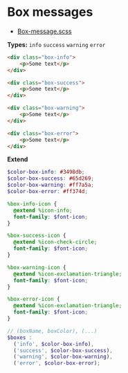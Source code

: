 # Box messages

* [Box-message.scss](https://raw.githubusercontent.com/fluffy-factory/toolbox/master/src/scss/components/_box-message.scss)

**Types:**  `info` `success` `warning` `error`
<Box-message type="info"></Box-message>
<Box-message type="success"></Box-message>
<Box-message type="warning"></Box-message>
<Box-message type="error"></Box-message>

```html
<div class="box-info">
	<p>Some text</p>
</div>

<div class="box-success">
	<p>Some text</p>
</div>

<div class="box-warning">
	<p>Some text</p>
</div>

<div class="box-error">
	<p>Some text</p>
</div>
```

**Extend**
```scss
$color-box-info: #3498db;
$color-box-success: #65d269;
$color-box-warning: #ff7a5a;
$color-box-error: #ff374d;

%box-info-icon {
  @extend %icon-info;
  font-family: $font-icon;
}

%box-success-icon {
  @extend %icon-check-circle;
  font-family: $font-icon;
}

%box-warning-icon {
  @extend %icon-exclamation-triangle;
  font-family: $font-icon;
}

%box-error-icon {
  @extend %icon-exclamation-triangle;
  font-family: $font-icon;
}

// (boxName, boxColor), (...)
$boxes :
  ('info', $color-box-info),
  ('success', $color-box-success),
  ('warning', $color-box-warning),
  ('error', $color-box-error);
```
